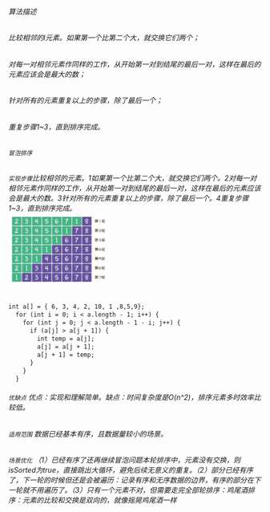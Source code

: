 ###### 算法描述
###### 比较相邻的l元素。如果第一个比第二个大，就交换它们两个；
###### 对每一对相邻元素作同样的工作，从开始第一对到结尾的最后一对，这样在最后的元素应该会是最大的数；
###### 针对所有的元素重复以上的步骤，除了最后一个；
###### 重复步骤1~3，直到排序完成。
###### `冒泡排序`
###### `实现步骤`比较相邻的元素。1如果第一个比第二个大，就交换它们两个。2对每一对相邻元素作同样的工作，从开始第一对到结尾的最后一对，这样在最后的元素应该会是最大的数。3针对所有的元素重复以上的步骤，除了最后一个。4重复步骤1~3，直到排序完成。 <br><img src="/img/20200813152514.jpg" width="40%" hight="30%">
    int a[] = { 6, 3, 4, 2, 10, 1 ,8,5,9};
      for (int i = 0; i < a.length - 1; i++) {
        for (int j = 0; j < a.length - 1 - i; j++) {
          if (a[j] > a[j + 1]) {
            int temp = a[j];
            a[j] = a[j + 1];
            a[j + 1] = temp;
          }
        }
      }
###### `优缺点` 优点：实现和理解简单。缺点：时间复杂度是O(n^2)，排序元素多时效率比较低。
###### `适用范围` 数据已经基本有序，且数据量较小的场景。
###### `场景优化` （1）已经有序了还再继续冒泡问题本轮排序中，元素没有交换，则isSorted为true，直接跳出大循环，避免后续无意义的重复。（2）部分已经有序了，下一轮的时候但还是会被遍历：记录有序和无序数据的边界，有序的部分在下一轮就不用遍历了。（3）只有一个元素不对，但需要走完全部轮排序：鸡尾酒排序：元素的比较和交换是双向的，就像摇晃鸡尾酒一样
